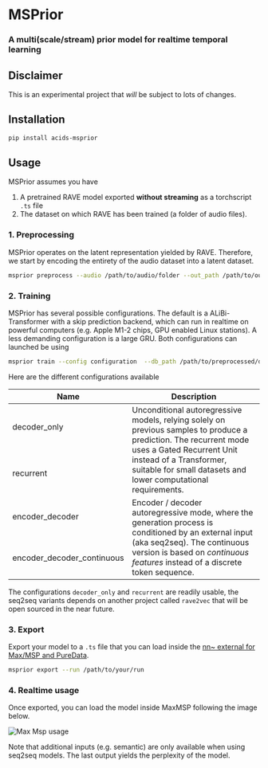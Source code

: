 # MSPrior

### A multi(scale/stream) prior model for realtime temporal learning

## Disclaimer

This is an experimental project that *will* be subject to lots of changes.

## Installation

```bash
pip install acids-msprior
```

## Usage

MSPrior assumes you have

1. A pretrained RAVE model exported **without streaming** as a torchscript `.ts` file
2. The dataset on which RAVE has been trained (a folder of audio files).

### 1. Preprocessing

MSPrior operates on the latent representation yielded by RAVE. Therefore, we start by encoding the entirety of the audio dataset into a latent dataset. 

```bash
msprior preprocess --audio /path/to/audio/folder --out_path /path/to/output/folder --rave /path/to/pretrained/rave.ts
```

### 2. Training

MSPrior has several possible configurations. The default is a ALiBi-Transformer with a skip prediction backend, which can run in realtime on powerful computers (e.g. Apple M1-2 chips, GPU enabled Linux stations). A less demanding configuration is a large GRU. Both configurations can launched be using

```bash
msprior train --config configuration  --db_path /path/to/preprocessed/dataset --name training_name --pretrained_embedding /path/to/pretrained/rave.ts
```

Here are the different configurations available


<table>
<thead>
<tr>
<th>Name</th>
<th>Description</th>
</tr>
</thead>
<tbody>

<tr>
<td>decoder_only</td>
<td rowspan=2>Unconditional autoregressive models, relying solely on previous samples to produce a prediction. The recurrent mode uses a Gated Recurrent Unit instead of a Transformer, suitable for small datasets and lower computational requirements.</td>
</tr>

<tr>
<td>recurrent</td>
</tr>

<tr>
<td>encoder_decoder</td>
<td rowspan=2>Encoder / decoder autoregressive mode, where the generation process is conditioned by an external input (aka seq2seq). The continuous version is based on <i>continuous features</i> instead of a discrete token sequence.</td>
</tr>

<tr>
<td>encoder_decoder_continuous</td>
</tr>

</tbody>
</table>

The configurations `decoder_only` and `recurrent` are readily usable, the seq2seq variants depends on another project called `rave2vec` that will be open sourced in the near future.  

### 3. Export

Export your model to a `.ts` file that you can load inside the [nn~ external for Max/MSP and PureData](https://github.com/acids-ircam/nn_tilde).

```bash
msprior export --run /path/to/your/run
```

### 4. Realtime usage

Once exported, you can load the model inside MaxMSP following the image below.

![Max Msp usage](docs/maxmsp_usage.png)

Note that additional inputs (e.g. semantic) are only available when using seq2seq models. The last output yields the perplexity of the model.